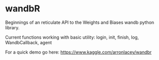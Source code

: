 # wandbR

Beginnings of an reticulate API to the Weights and Biases wandb python library.

Current functions working with basic utility: login, init, finish, log, WandbCallback, agent

For a quick demo go here: https://www.kaggle.com/arronlacey/wandbr 
